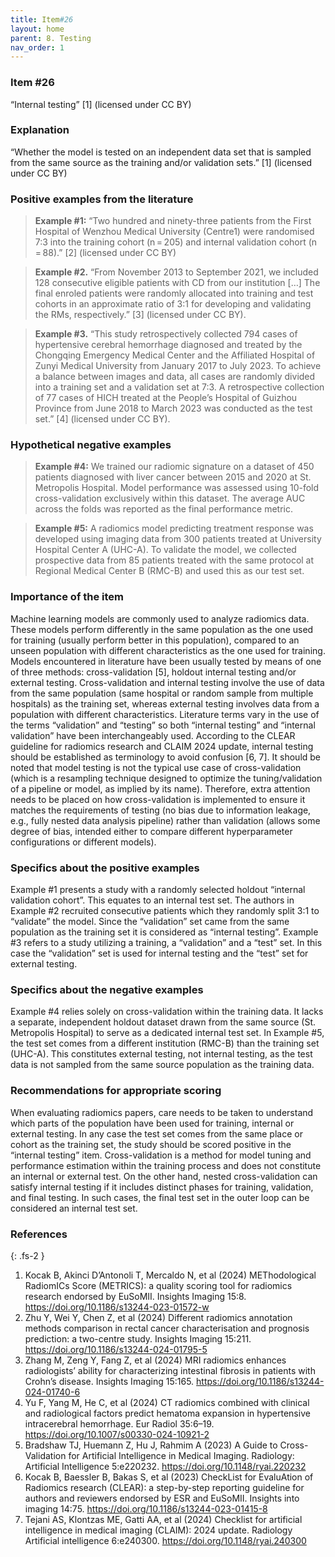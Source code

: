 ```yaml
---
title: Item#26
layout: home
parent: 8. Testing
nav_order: 1
---
```


### Item #26
“Internal testing” [1]  (licensed under CC BY)

### Explanation
“Whether the model is tested on an independent data set that is sampled from the same source as the training and/or validation sets.” [1]  (licensed under CC BY)

### Positive examples from the literature 
> **Example #1:** “Two hundred and ninety-three patients from the First Hospital of Wenzhou Medical University (Centre1) were randomised 7:3 into the training cohort (n = 205) and internal validation cohort (n = 88).” [2] (licensed under CC BY)

> **Example #2.** “From November 2013 to September 2021, we included 128 consecutive eligible patients with CD from our institution […] The final enroled patients were randomly allocated into training and test cohorts in an approximate ratio of 3:1 for developing and validating the RMs, respectively.” [3] (licensed under CC BY).

> **Example #3.** “This study retrospectively collected 794 cases of hypertensive cerebral hemorrhage diagnosed and treated by the Chongqing Emergency Medical Center and the Affiliated Hospital of Zunyi Medical University from January 2017 to July 2023. To achieve a balance between images and data, all cases are randomly divided into a training set and a validation set at 7:3. A retrospective collection of 77 cases of HICH treated at the People’s Hospital of Guizhou Province from June 2018 to March 2023 was conducted as the test set.” [4] (licensed under CC BY).

### Hypothetical negative examples
> **Example #4:** We trained our radiomic signature on a dataset of 450 patients diagnosed with liver cancer between 2015 and 2020 at St. Metropolis Hospital. Model performance was assessed using 10-fold cross-validation exclusively within this dataset. The average AUC across the folds was reported as the final performance metric.

> **Example #5:** A radiomics model predicting treatment response was developed using imaging data from 300 patients treated at University Hospital Center A (UHC-A). To validate the model, we collected prospective data from 85 patients treated with the same protocol at Regional Medical Center B (RMC-B) and used this as our test set.

### Importance of the item
Machine learning models are commonly used to analyze radiomics data. These models perform differently in the same population as the one used for training (usually perform better in this population), compared to an unseen population with different characteristics as the one used for training. Models encountered in literature have been usually tested by means of one of three methods: cross-validation [5], holdout internal testing and/or external testing. Cross-validation and internal testing involve the use of data from the same population (same hospital or random sample from multiple hospitals) as the training set, whereas external testing involves data from a population with different characteristics. Literature terms vary in the use of the terms “validation” and “testing” so both “internal testing” and “internal validation” have been interchangeably used. According to the CLEAR guideline for radiomics research and CLAIM 2024 update, internal testing should be established as terminology to avoid confusion [6, 7]. It should be noted that model testing is not the typical use case of cross-validation (which is a resampling technique designed to optimize the tuning/validation of a pipeline or model, as implied by its name). Therefore, extra attention needs to be placed on how cross-validation is implemented to ensure it matches the requirements of testing (no bias due to information leakage, e.g., fully nested data analysis pipeline) rather than validation (allows some degree of bias, intended either to compare different hyperparameter configurations or different models).

### Specifics about the positive examples
Example #1 presents a study with a randomly selected holdout “internal validation cohort”. This equates to an internal test set. The authors in Example #2 recruited consecutive patients which they randomly split 3:1 to “validate” the model. Since the “validation” set came from the same population as the training set it is considered as “internal testing”. Example #3 refers to a study utilizing a training, a “validation” and a “test” set. In this case the “validation” set is used for internal testing and the “test” set for external testing.

### Specifics about the negative examples
Example #4 relies solely on cross-validation within the training data. It lacks a separate, independent holdout dataset drawn from the same source (St. Metropolis Hospital) to serve as a dedicated internal test set. 
In Example #5, the test set comes from a different institution (RMC-B) than the training set (UHC-A). This constitutes external testing, not internal testing, as the test data is not sampled from the same source population as the training data.

### Recommendations for appropriate scoring
When evaluating radiomics papers, care needs to be taken to understand which parts of the population have been used for training, internal or external testing. In any case the test set comes from the same place or cohort as the training set, the study should be scored positive in the “internal testing” item.
Cross-validation is a method for model tuning and performance estimation within the training process and does not constitute an internal or external test. On the other hand, nested cross-validation can satisfy internal testing if it includes distinct phases for training, validation, and final testing. In such cases, the final test set in the outer loop can be considered an internal test set.

### References

{: .fs-2 }

1. 	Kocak B, Akinci D’Antonoli T, Mercaldo N, et al (2024) METhodological RadiomICs Score (METRICS): a quality scoring tool for radiomics research endorsed by EuSoMII. Insights Imaging 15:8. https://doi.org/10.1186/s13244-023-01572-w
2. 	Zhu Y, Wei Y, Chen Z, et al (2024) Different radiomics annotation methods comparison in rectal cancer characterisation and prognosis prediction: a two-centre study. Insights Imaging 15:211. https://doi.org/10.1186/s13244-024-01795-5
3. 	Zhang M, Zeng Y, Fang Z, et al (2024) MRI radiomics enhances radiologists’ ability for characterizing intestinal fibrosis in patients with Crohn’s disease. Insights Imaging 15:165. https://doi.org/10.1186/s13244-024-01740-6
4. 	Yu F, Yang M, He C, et al (2024) CT radiomics combined with clinical and radiological factors predict hematoma expansion in hypertensive intracerebral hemorrhage. Eur Radiol 35:6–19. https://doi.org/10.1007/s00330-024-10921-2
5. 	Bradshaw TJ, Huemann Z, Hu J, Rahmim A (2023) A Guide to Cross-Validation for Artificial Intelligence in Medical Imaging. Radiology: Artificial Intelligence 5:e220232. https://doi.org/10.1148/ryai.220232
6. 	Kocak B, Baessler B, Bakas S, et al (2023) CheckList for EvaluAtion of Radiomics research (CLEAR): a step-by-step reporting guideline for authors and reviewers endorsed by ESR and EuSoMII. Insights into imaging 14:75. https://doi.org/10.1186/s13244-023-01415-8
7. 	Tejani AS, Klontzas ME, Gatti AA, et al (2024) Checklist for artificial intelligence in medical imaging (CLAIM): 2024 update. Radiology Artificial intelligence 6:e240300. https://doi.org/10.1148/ryai.240300



